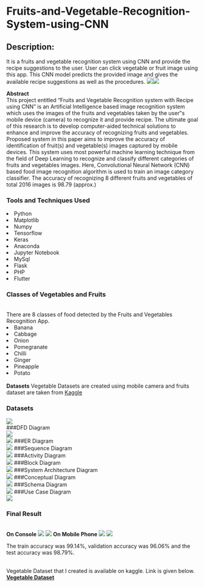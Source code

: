 # Fruits-and-Vegetable-Recognition-System-using-CNN
<h2>Description:</h2> It is a fruits and vegetable recognition system using CNN and provide the recipe suggestions to the user. User can click vegetable or fruit image using this app. This CNN model predicts the provided image and gives the available recipe suggestions as well as the procedures. 
<img src="result/output8.png"><img src="result/output9.png">

<strong>Abstract</strong><br>
This project entitled “Fruits and Vegetable Recognition system with Recipe using CNN” is an
Artificial Intelligence based image recognition system which uses the images of the fruits
and vegetables taken by the user‟s mobile device (camera) to recognize it and provide recipe.
The ultimate goal of this research is to develop computer-aided technical solutions to enhance
and improve the accuracy of recognizing fruits and vegetables. Proposed system in this
paper aims to improve the accuracy of identification of fruit(s) and vegetable(s) images
captured by mobile devices. This system uses most powerful machine learning technique
from the field of Deep Learning to recognize and classify different categories of fruits and
vegetables images. Here, Convolutional Neural Network (CNN) based food image
recognition algorithm is used to train an image category classifier. The accuracy of recognizing 8 different fruits and vegetables of total 2016 images is 98.79 (approx.)

### Tools and Techniques Used
<li>Python</li>
<li>Matplotlib</li>
<li>Numpy</li>
<li>Tensorflow</li>
<li>Keras</li>
<li>Anaconda</li>
<li>Jupyter Notebook</li>
<li>MySql</li>
<li>Flask</li>
<li>PHP</li>
<li>Flutter</li>


### Classes of Vegetables and Fruits
<br>
There are 8 classes of food detected by the Fruits and Vegetables Recognition App.<br>
<li> Banana </li>
<li> Cabbage </li>
<li> Onion </li>
<li> Pomegranate </li>
<li> Chilli </li>
<li> Ginger </li>
<li> Pineapple </li>
<li> Potato </li>
<br>
<strong>Datasets</strong>
Vegetable Datasets are created using mobile camera and fruits dataset are taken from <a href ="https://www.kaggle.com/moltean/fruits">Kaggle</a>
<br>
<h3>Datasets</h3>
<img src="result/dataset.png">
<br>
###DFD Diagram<br>
<img src="result/level0DFD.png"><br>
<img src="result/level1DFD.png">
###ER Diagram<br>
<img src="result/er_diagram.png">
###Sequence Diagram<br>
<img src="result/sequence.png">
###Activity Diagram<br>
<img src="result/activity.png">
###Block Diagram<br>
<img src="result/block.png">
###System Architecture Diagram<br>
<img src="result/architecture.png">
###Conceptual Diagram<br>
<img src="result/conceptual.png">
###Schema Diagram<br>
<img src="result/schema.png">
###Use Case Diagram<br>
<img src="result/use_case.png">

<h3>Final Result</h3>
<br>
<strong>On Console</strong>
<img src="result/ginger.png">
<img src="result/ginger_result.png">
<strong>On Mobile Phone</strong>
<img src="result/output8.png">
<img src="result/output9.png">

The train accuracy was 99.14%, validation accuracy was 96.06% and the test accuracy was 98.79%.<br>

<br>
Vegetable Dataset that I created is available on kaggle. Link is given below.
<strong><a href = https://www.kaggle.com/datasets/shubhampokhrel81/vegetables360-dataset">Vegetable Dataset</a></strong>
